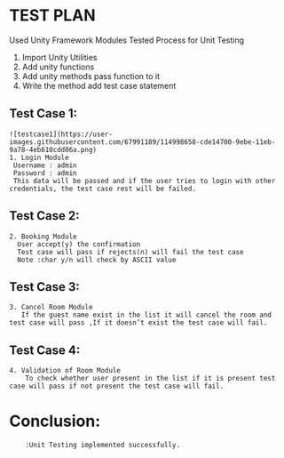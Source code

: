 # TEST PLAN

Used Unity Framework
Modules Tested
Process for Unit Testing
1. Import Unity Utilities
2. Add unity functions
3. Add unity methods pass function to it
4. Write the method add test case statement


## Test Case 1:
    ![testcase1](https://user-images.githubusercontent.com/67991189/114998658-cde14700-9ebe-11eb-9a78-4eb610cdd06a.png)
    1. Login Module
     Username : admin
     Password : admin
     This data will be passed and if the user tries to login with other credentials, the test case rest will be failed.

## Test Case 2:
    2. Booking Module
      User accept(y) the confirmation
      Test case will pass if rejects(n) will fail the test case
      Note :char y/n will check by ASCII value


## Test Case 3:
    3. Cancel Room Module
       If the guest name exist in the list it will cancel the room and test case will pass ,If it doesn’t exist the test case will fail.

## Test Case 4:
    4. Validation of Room Module
        To check whether user present in the list if it is present test case will pass if not present the test case will fail.
        
        
# Conclusion:
        :Unit Testing implemented successfully.


